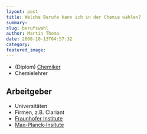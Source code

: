 ```yaml
---
layout: post
title: Welche Berufe kann ich in der Chemie wählen?
summary: 
slug: berufswahl
author: Martin Thoma
date: 2008-10-13T04:57:32
category: 
featured_image: 
---
```

<ul>
    <li>(Diplom) <a href="http://de.wikipedia.org/wiki/Chemiker">Chemiker</a></li>
    <li>Chemielehrer</li>
</ul>

<h2>Arbeitgeber</h2>
<ul>
    <li>Universitäten</li>
    <li>Firmen, z.B. Clariant</li>
    <li><a href="http://de.wikipedia.org/wiki/Liste_der_Fraunhofer-Institute_und_Einrichtungen">Fraunhofer Institute</a></li>
    <li><a href="http://de.wikipedia.org/wiki/Kategorie:Max-Planck-Institut">Max-Planck-Insitute</a></li>
</ul>

